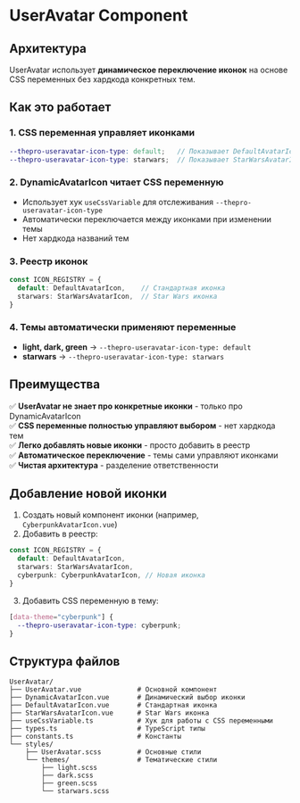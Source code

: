 # UserAvatar Component

## Архитектура

UserAvatar использует **динамическое переключение иконок** на основе CSS переменных без хардкода конкретных тем.

## Как это работает

### 1. **CSS переменная управляет иконками**
```scss
--thepro-useravatar-icon-type: default;   // Показывает DefaultAvatarIcon
--thepro-useravatar-icon-type: starwars;  // Показывает StarWarsAvatarIcon
```

### 2. **DynamicAvatarIcon читает CSS переменную**
- Использует хук `useCssVariable` для отслеживания `--thepro-useravatar-icon-type`
- Автоматически переключается между иконками при изменении темы
- Нет хардкода названий тем

### 3. **Реестр иконок**
```typescript
const ICON_REGISTRY = {
  default: DefaultAvatarIcon,    // Стандартная иконка
  starwars: StarWarsAvatarIcon,  // Star Wars иконка
}
```

### 4. **Темы автоматически применяют переменные**
- **light, dark, green** → `--thepro-useravatar-icon-type: default`
- **starwars** → `--thepro-useravatar-icon-type: starwars`

## Преимущества

✅ **UserAvatar не знает про конкретные иконки** - только про DynamicAvatarIcon  
✅ **CSS переменные полностью управляют выбором** - нет хардкода тем  
✅ **Легко добавлять новые иконки** - просто добавить в реестр  
✅ **Автоматическое переключение** - темы сами управляют иконками  
✅ **Чистая архитектура** - разделение ответственности  

## Добавление новой иконки

1. Создать новый компонент иконки (например, `CyberpunkAvatarIcon.vue`)
2. Добавить в реестр:
```typescript
const ICON_REGISTRY = {
  default: DefaultAvatarIcon,
  starwars: StarWarsAvatarIcon,
  cyberpunk: CyberpunkAvatarIcon, // Новая иконка
}
```
3. Добавить CSS переменную в тему:
```scss
[data-theme="cyberpunk"] {
  --thepro-useravatar-icon-type: cyberpunk;
}
```

## Структура файлов

```
UserAvatar/
├── UserAvatar.vue              # Основной компонент
├── DynamicAvatarIcon.vue       # Динамический выбор иконки
├── DefaultAvatarIcon.vue       # Стандартная иконка
├── StarWarsAvatarIcon.vue      # Star Wars иконка
├── useCssVariable.ts           # Хук для работы с CSS переменными
├── types.ts                    # TypeScript типы
├── constants.ts                # Константы
└── styles/
    ├── UserAvatar.scss         # Основные стили
    └── themes/                 # Тематические стили
        ├── light.scss
        ├── dark.scss
        ├── green.scss
        └── starwars.scss
```
